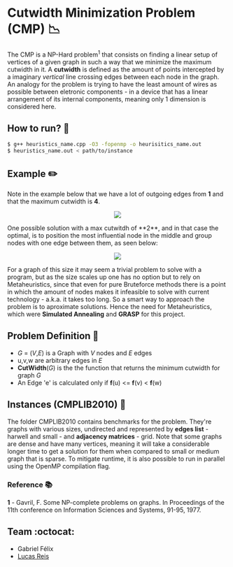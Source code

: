 # Cutwidth Minimization Problem (CMP) :chart_with_downwards_trend:

The CMP is a NP-Hard problem<sup>1</sup> that consists on finding a linear setup of vertices of a given graph in such a way that we minimize the maximum cutwidth in it. A **cutwidth** is defined as the amount of points intercepted by a imaginary *vertical* line crossing edges between each node in the graph.  An analogy for the problem is trying to have the least amount of wires as possible between eletronic components - in a device that has a linear arrangement of its internal components, meaning only 1 dimension is considered here.

## How to run? :running:
```bash
$ g++ heuristics_name.cpp -O3 -fopenmp -o heurisitics_name.out
$ heuristics_name.out < path/to/instance
```
## Example :pencil2:
Note in the example below that we have a lot of outgoing edges from **1** and that the maximum cutwidth is **4**.
<p align="center">
<img src="https://raw.githubusercontent.com/lucas-t-reis/MinimumCutwidth/master/assets/initial-placement.svg">
</p>
One possible solution with a max cutwitdh of **2**, and in that case the optimal, is to position the most influential node in the middle and group nodes with one edge between them, as seen below:
<p align="center">
<img src="https://raw.githubusercontent.com/lucas-t-reis/MinimumCutwidth/master/assets/final-placement.svg">
</p>

For a graph of this size it may seem a trivial problem to solve with a program, but as the size scales up one has no option but to rely on Metaheuristics, since that even for pure Bruteforce methods there is a point in which the amount of nodes makes it infeasible to solve with current technology - a.k.a. it takes too long. So a smart way to approach the problem is to aproximate solutions. Hence the need for Metaheuristics, which were **Simulated Annealing** and **GRASP** for this project.

## Problem Definition :ledger:
- *G* = (*V*,*E*) is a Graph with *V* nodes and *E* edges
- u,v,w are arbitrary edges in *E*
- **CutWidth**(*G*) is the the function that returns the minimum cutwidth for graph *G*
- An Edge 'e' is calculated only if **f**(u) <= **f**(v) < **f**(w)

## Instances (CMPLIB2010) :blue_book:
The folder CMPLIB2010 contains benchmarks for the problem. They're  graphs with various sizes, undirected and represented by **edges list** - harwell and small - and **adjacency matrices** - grid. Note that some graphs are dense and have many vertices, meaning it will take a considerable longer time to get a solution for them when compared to small or medium graph that is sparse. To mitigate runtime, it is also possible to run in parallel using the OpenMP compilation flag.

### Reference :books:
**1** - Gavril, F. Some NP-complete problems on graphs. In Proceedings of the 11th conference on Information Sciences and Systems, 91-95, 1977.

## Team :octocat:
- Gabriel Félix
- [Lucas Reis](https://github.com/lucas-t-reis)

